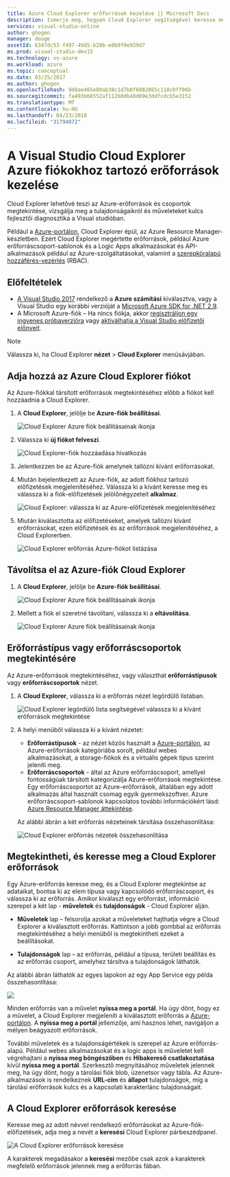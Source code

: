 ```yaml
---
title: Azure Cloud Explorer erőforrások kezelése |} Microsoft Docs
description: Ismerje meg, hogyan Cloud Explorer segítségével keresse meg és a Visual Studio Azure-erőforrások kezeléséhez.
services: visual-studio-online
author: ghogen
manager: douge
assetId: 6347dc53-f497-49d5-b29b-e8b9f0e939d7
ms.prod: visual-studio-dev15
ms.technology: vs-azure
ms.workload: azure
ms.topic: conceptual
ms.date: 03/25/2017
ms.author: ghogen
ms.openlocfilehash: 9d8ae465e80ab38c1d7b0f6082865c110c0ff06b
ms.sourcegitcommit: fa493b66552af11260db48d89e3ddfcdcb5e3152
ms.translationtype: MT
ms.contentlocale: hu-HU
ms.lasthandoff: 04/23/2018
ms.locfileid: "31794072"
---
```

# <a name="manage-the-resources-associated-with-your-azure-accounts-in-visual-studio-cloud-explorer"></a>A Visual Studio Cloud Explorer Azure fiókokhoz tartozó erőforrások kezelése
Cloud Explorer lehetővé teszi az Azure-erőforrások és csoportok megtekintése, vizsgálja meg a tulajdonságaikról és műveleteket kulcs fejlesztői diagnosztika a Visual studióban. 

Például a [Azure-portálon](http://go.microsoft.com/fwlink/p/?LinkID=525040), Cloud Explorer épül, az Azure Resource Manager-készletben. Ezért Cloud Explorer megértette erőforrások, például Azure erőforráscsoport-sablonok és a Logic Apps alkalmazásokat és API-alkalmazások például az Azure-szolgáltatásokat, valamint a [szerepköralapú hozzáférés-vezérlés](role-based-access-control/role-assignments-portal.md) (RBAC). 

## <a name="prerequisites"></a>Előfeltételek
- [A Visual Studio 2017](https://www.visualstudio.com/downloads/) rendelkező a **Azure számítási** kiválasztva, vagy a Visual Studio egy korábbi verzióját a [Microsoft Azure SDK for .NET 2.9](https://www.microsoft.com/en-us/download/details.aspx?id=51657).
- A Microsoft Azure-fiók – Ha nincs fiókja, akkor [regisztráljon egy ingyenes próbaverzióra](http://go.microsoft.com/fwlink/?LinkId=623901) vagy [aktiválhatja a Visual Studio előfizetői előnyeit](http://go.microsoft.com/fwlink/?LinkId=623901).

> [!NOTE]
> Válassza ki, ha Cloud Explorer **nézet** > **Cloud Explorer** menüsávjában.   
> 
> 

## <a name="add-an-azure-account-to-cloud-explorer"></a>Adja hozzá az Azure Cloud Explorer fiókot
Az Azure-fiókkal társított erőforrások megtekintéséhez előbb a fiókot kell hozzáadnia a Cloud Explorer. 

1. A **Cloud Explorer**, jelölje be **Azure-fiók beállításai**.

    ![Cloud Explorer Azure fiók beállításainak ikonja](media/vs-azure-tools-resources-managing-with-cloud-explorer/azure-account-settings.png)

1. Válassza ki **új fiókot felveszi**. 

    ![Cloud Explorer-fiók hozzáadása hivatkozás](media/vs-azure-tools-resources-managing-with-cloud-explorer/add-account-link.png)

1. Jelentkezzen be az Azure-fiók amelynek tallózni kívánt erőforrásokat. 

1. Miután bejelentkezett az Azure-fiók, az adott fiókhoz tartozó előfizetések megjelenítéséhez. Válassza ki a kívánt keresse meg és válassza ki a fiók-előfizetések jelölőnégyzeteit **alkalmaz**. 
 
    ![Cloud Explorer: válassza ki az Azure-előfizetések megjelenítéséhez](media/vs-azure-tools-resources-managing-with-cloud-explorer/select-subscriptions.png)

1. Miután kiválasztotta az előfizetéseket, amelyek tallózni kívánt erőforrásokat, ezen előfizetések és az erőforrások megjelenítéséhez, a Cloud Explorerben.

    ![Cloud Explorer erőforrás Azure-fiókot listázása](media/vs-azure-tools-resources-managing-with-cloud-explorer/resources-listed.png)

## <a name="remove-an-azure-account-from-cloud-explorer"></a>Távolítsa el az Azure-fiók Cloud Explorer 

1. A **Cloud Explorer**, jelölje be **Azure-fiók beállításai**.

    ![Cloud Explorer Azure fiók beállításainak ikonja](media/vs-azure-tools-resources-managing-with-cloud-explorer/azure-account-settings.png)

1. Mellett a fiók el szeretné távolítani, válassza ki a **eltávolítása**.

    ![Cloud Explorer Azure fiók beállításainak ikonja](media/vs-azure-tools-resources-managing-with-cloud-explorer/remove-account.png)

## <a name="view-resource-types-or-resource-groups"></a>Erőforrástípus vagy erőforráscsoportok megtekintésére
Az Azure-erőforrások megtekintéséhez, vagy választhat **erőforrástípusok** vagy **erőforráscsoportok** nézet.

1. A **Cloud Explorer**, válassza ki a erőforrás nézet legördülő listában.

    ![Cloud Explorer legördülő lista segítségével válassza ki a kívánt erőforrások megtekintése](media/vs-azure-tools-resources-managing-with-cloud-explorer/resources-view-dropdown.png)

1. A helyi menüből válassza ki a kívánt nézetet: 

    - **Erőforrástípusok** - az nézet közös használt a [Azure-portálon](http://go.microsoft.com/fwlink/p/?LinkID=525040), az Azure-erőforrások kategóriába sorolt, például webes alkalmazásokat, a storage-fiókok és a virtuális gépek típus szerint jeleníti meg. 
    - **Erőforráscsoportok** - által az Azure erőforráscsoport, amellyel fontosságúak társított kategorizálja Azure-erőforrások megtekintése. Egy erőforráscsoportot az Azure-erőforrások, általában egy adott alkalmazás által használt csomag egyik gyermekszoftver. Azure erőforráscsoport-sablonok kapcsolatos további információkért lásd: [Azure Resource Manager áttekintése](./azure-resource-manager/resource-group-overview.md).

    Az alábbi ábrán a két erőforrás nézeteinek társítása összehasonlítása:

    ![Cloud Explorer erőforrás nézetek összehasonlítása](media/vs-azure-tools-resources-managing-with-cloud-explorer/resource-views-comparison.png)

## <a name="view-and-navigate-resources-in-cloud-explorer"></a>Megtekintheti, és keresse meg a Cloud Explorer erőforrások
Egy Azure-erőforrás keresse meg, és a Cloud Explorer megtekintse az adataikat, bontsa ki az elem típusa vagy kapcsolódó erőforráscsoport, és válassza ki az erőforrás. Amikor kiválaszt egy erőforrást, információ szerepel a két lap - **műveletek** és **tulajdonságok** - Cloud Explorer alján. 

- **Műveletek** lap – felsorolja azokat a műveleteket hajthatja végre a Cloud Explorer a kiválasztott erőforrás. Kattintson a jobb gombbal az erőforrás megtekintéséhez a helyi menüből is megtekintheti ezeket a beállításokat.

- **Tulajdonságok** lap – az erőforrás, például a típusa, területi beállítás és az erőforrás csoport, amelyhez társítva a tulajdonságok láthatók.

Az alábbi ábrán láthatók az egyes lapokon az egy App Service egy példa összehasonlítása:

![](./media/vs-azure-tools-resources-managing-with-cloud-explorer/actions-and-properties.png)

Minden erőforrás van a művelet **nyissa meg a portál**. Ha úgy dönt, hogy ez a művelet, a Cloud Explorer megjeleníti a kiválasztott erőforrás a [Azure-portálon](http://go.microsoft.com/fwlink/p/?LinkID=525040). A **nyissa meg a portál** jellemzője, ami hasznos lehet, navigáljon a mélyen beágyazott erőforrások.

További műveletek és a tulajdonságértékek is szerepel az Azure erőforrás-alapú. Például webes alkalmazásokat és a logic apps is műveletet kell végrehajtani a **nyissa meg böngészőben** és **Hibakereső csatlakoztatása** kívül **nyissa meg a portál**. Szerkesztő megnyitásához műveletek jelennek meg, ha úgy dönt, hogy a tárolási fiók blob, üzenetsor vagy tábla. Az Azure-alkalmazások is rendelkeznek **URL-cím** és **állapot** tulajdonságok, míg a tárolási erőforrások kulcs és a kapcsolati karakterlánc tulajdonságait.

## <a name="find-resources-in-cloud-explorer"></a>A Cloud Explorer erőforrások keresése
Keresse meg az adott névvel rendelkező erőforrásokat az Azure-fiók-előfizetések, adja meg a nevét a **keresési** Cloud Explorer párbeszédpanel.

![A Cloud Explorer erőforrások keresése](./media/vs-azure-tools-resources-managing-with-cloud-explorer/search-for-resources.png)

A karakterek megadásakor a **keresési** mezőbe csak azok a karakterek megfelelő erőforrások jelennek meg a erőforrás fában.
